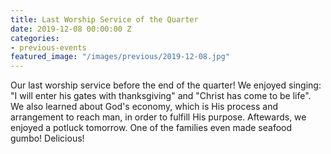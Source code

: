 ```yaml
---
title: Last Worship Service of the Quarter
date: 2019-12-08 00:00:00 Z
categories:
- previous-events
featured_image: "/images/previous/2019-12-08.jpg"
---
```


Our last worship service before the end of the quarter! We enjoyed singing: "I will enter his gates with thanksgiving" and "Christ has come to be life". We also learned about God's economy, which is His process and arrangement to reach man, in order to fulfill His purpose. 
Aftewards, we enjoyed a potluck tomorrow. One of the families even made seafood gumbo! Delicious! 